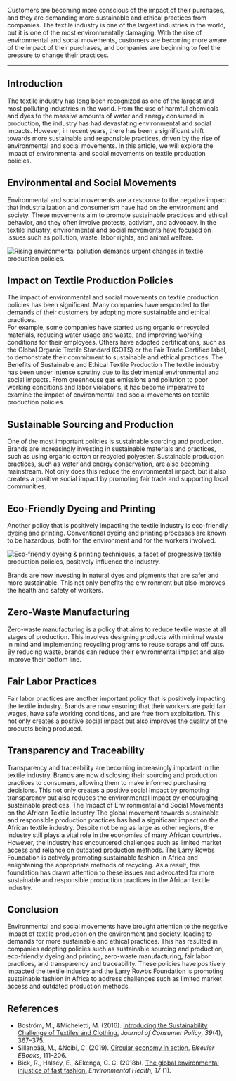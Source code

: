 Customers are becoming more conscious of the impact of their purchases, and they are demanding more sustainable and ethical practices from companies. The textile industry is one of the largest industries in the world, but
it is one of the most environmentally damaging. With the rise of environmental and social movements, customers
are becoming more aware of the impact of their purchases, and companies are beginning to feel the pressure to change their practices.

---

## Introduction

The textile industry has long been recognized as one of the largest and most polluting industries in the world. From the use of harmful chemicals and dyes to the massive amounts of water and energy consumed in production,
the industry has had devastating environmental and social impacts. However, in recent years, there has been a significant shift towards more sustainable and responsible practices, driven by the rise of environmental and social movements. In this article, we will explore the impact of environmental and social movements on textile production policies.

## Environmental and Social Movements

Environmental and social movements are a response to the negative impact that industrialization and consumerism have had on the environment and society. These movements aim to promote sustainable practices and ethical behavior, and they often involve protests, activism, and advocacy.
In the textile industry, environmental and social movements have focused on issues such as pollution, waste, labor rights, and animal welfare.

![Rising environmental pollution demands urgent changes in textile production policies.](https://iili.io/Hw1PbgR.jpg)

## Impact on Textile Production Policies

The impact of environmental and social movements on textile production policies has been significant. Many companies have responded to the demands of their customers by adopting more sustainable and ethical practices.  
For example, some companies have started using organic or recycled materials, reducing water usage and waste, and improving working conditions for their employees. Others have adopted certifications, such as the Global Organic Textile Standard (GOTS) or the Fair Trade Certified label, to demonstrate their commitment to sustainable
and ethical practices.
The Benefits of Sustainable and Ethical Textile Production
The textile industry has been under intense scrutiny due to its detrimental environmental and social impacts. From greenhouse gas emissions and pollution to poor working conditions and labor violations, it has become imperative to examine the impact of environmental and social movements on textile production policies.

## Sustainable Sourcing and Production

One of the most important policies is sustainable sourcing and production. Brands are increasingly investing in sustainable materials and practices, such as using organic cotton or recycled polyester. Sustainable production practices, such as water and energy conservation, are also becoming mainstream. Not only does this reduce the environmental impact, but it also creates a positive social impact by promoting fair trade and supporting local communities.

## Eco-Friendly Dyeing and Printing

Another policy that is positively impacting the textile industry is eco-friendly dyeing and printing. Conventional dyeing and printing processes are known to be hazardous, both for the environment and for the workers involved.

![Eco-friendly dyeing & printing techniques, a facet of progressive textile production policies, positively influence the industry.](https://iili.io/HwEku29.jpg)

Brands are now investing in natural dyes and pigments that are safer and more sustainable. This not only benefits the environment but also improves the health and safety of workers.

## Zero-Waste Manufacturing

Zero-waste manufacturing is a policy that aims to reduce textile waste at all stages of production. This involves designing products with minimal waste in mind and implementing recycling programs to reuse scraps and off cuts. By reducing waste, brands can reduce their environmental impact and also improve their bottom line.

## Fair Labor Practices

Fair labor practices are another important policy that is positively impacting the textile industry. Brands are now ensuring that their workers are paid fair wages, have safe working conditions, and are free from exploitation. This not only creates a positive social impact but also improves the quality of the products being produced.

## Transparency and Traceability

Transparency and traceability are becoming increasingly important in the textile industry. Brands are now disclosing their sourcing and production practices to consumers, allowing them to make informed purchasing decisions. This not only creates a positive social impact by promoting transparency but also reduces the environmental impact by encouraging sustainable practices.
The Impact of Environmental and Social Movements on the African Textile Industry
The global movement towards sustainable and responsible production practices has had a significant impact on the African textile industry. Despite not being as large as other regions, the industry still plays a vital role
in the economies of many African countries. However, the industry has encountered challenges such as limited market access and reliance on outdated production methods. The Larry Rowbs Foundation is actively promoting sustainable fashion in Africa and enlightening the appropriate methods of recycling. As a result, this foundation has drawn attention to these issues and advocated for more sustainable and responsible production practices in the African textile industry.

## Conclusion

Environmental and social movements have brought attention to the negative impact of textile production on the environment and society, leading to demands for more sustainable and ethical practices. This has resulted in companies adopting policies such as sustainable sourcing and production, eco-friendly dyeing and printing, zero-waste manufacturing, fair labor practices, and transparency and traceability. These policies have positively impacted the textile industry and the Larry Rowbs Foundation is promoting sustainable fashion in Africa to address
challenges such as limited market access and outdated production methods.

## References

-   Boström, M., &Micheletti, M. (2016). [Introducing the Sustainability Challenge of Textiles and Clothing.](https://doi.org/10.1007/s10603-016-9336-6) _Journal of Consumer Policy_, _39_(4), 367–375.
-   Sillanpää, M., &Ncibi, C. (2019). [Circular economy in action.](https://doi.org/10.1016/b978-0-12-815267-6.00004-9) _Elsevier EBooks_, 111–206.
-   Bick, R., Halsey, E., &Ekenga, C. C. (2018b). [The global environmental injustice of fast fashion.](https://doi.org/10.1186/s12940-018-0433-7) _Environmental Health, 17_ (1).
